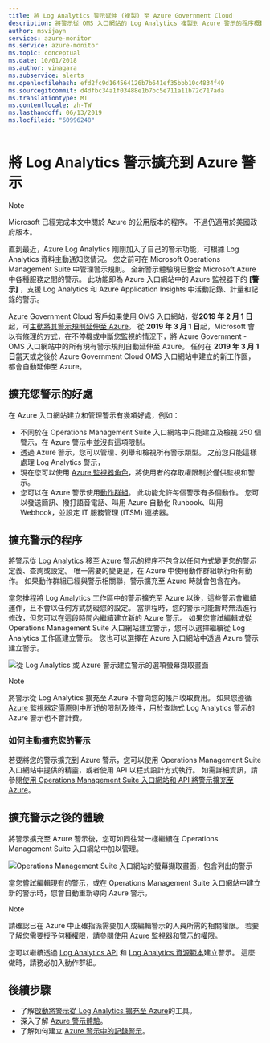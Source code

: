 ```yaml
---
title: 將 Log Analytics 警示延伸 (複製) 至 Azure Government Cloud
description: 將警示從 OMS 入口網站的 Log Analytics 複製到 Azure 警示的程序概觀，詳細說明常見的客戶考量。
author: msvijayn
services: azure-monitor
ms.service: azure-monitor
ms.topic: conceptual
ms.date: 10/01/2018
ms.author: vinagara
ms.subservice: alerts
ms.openlocfilehash: efd2fc9d164564126b7b641ef35bbb10c4834f49
ms.sourcegitcommit: d4dfbc34a1f03488e1b7bc5e711a11b72c717ada
ms.translationtype: MT
ms.contentlocale: zh-TW
ms.lasthandoff: 06/13/2019
ms.locfileid: "60996248"
---
```

# <a name="extend-log-analytics-alerts-to-azure-alerts"></a>將 Log Analytics 警示擴充到 Azure 警示

> [!NOTE]
> Microsoft 已經完成本文中關於 Azure 的公用版本的程序。 不過仍適用於美國政府版本。  

直到最近，Azure Log Analytics 剛剛加入了自己的警示功能，可根據 Log Analytics 資料主動通知您情況。 您之前可在 Microsoft Operations Management Suite 中管理警示規則。 全新警示體驗現已整合 Microsoft Azure 中各種服務之間的警示。 此功能即為 Azure 入口網站中的 Azure 監視器下的 **[警示]** ，支援 Log Analytics 和 Azure Application Insights 中活動記錄、計量和記錄的警示。

Azure Government Cloud 客戶如果使用 OMS 入口網站，從**2019 年 2 月 1 日**起，可[主動將其警示規則延伸至 Azure](alerts-extend-tool.md)。 從 **2019 年 3 月 1 日**起，Microsoft 會以有條理的方式，在不停機或中斷您監視的情況下，將 Azure Government - OMS 入口網站中的所有現有警示規則自動延伸至 Azure。 任何在 **2019 年 3 月 1 日**當天或之後於 Azure Government Cloud OMS 入口網站中建立的新工作區，都會自動延伸至 Azure。

## <a name="benefits-of-extending-your-alerts"></a>擴充您警示的好處
在 Azure 入口網站建立和管理警示有幾項好處，例如：

- 不同於在 Operations Management Suite 入口網站中只能建立及檢視 250 個警示，在 Azure 警示中並沒有這項限制。
- 透過 Azure 警示，您可以管理、列舉和檢視所有警示類型。 之前您只能這樣處理 Log Analytics 警示，
- 現在您可以使用 [Azure 監視器角色](../../azure-monitor/platform/roles-permissions-security.md)，將使用者的存取權限制於僅供監視和警示。
- 您可以在 Azure 警示使用[動作群組](../../azure-monitor/platform/action-groups.md)。 此功能允許每個警示有多個動作。 您可以發送簡訊、撥打語音電話、叫用 Azure 自動化 Runbook、叫用 Webhook，並設定 IT 服務管理 (ITSM) 連接器。 

## <a name="process-of-extending-your-alerts"></a>擴充警示的程序
將警示從 Log Analytics 移至 Azure 警示的程序不包含以任何方式變更您的警示定義、查詢或設定。 唯一需要的變更是，在 Azure 中使用動作群組執行所有動作。 如果動作群組已經與警示相關聯，警示擴充至 Azure 時就會包含在內。

當您排程將 Log Analytics 工作區中的警示擴充至 Azure 以後，這些警示會繼續運作，且不會以任何方式妨礙您的設定。 當排程時，您的警示可能暫時無法進行修改，但您可以在這段時間內繼續建立新的 Azure 警示。 如果您嘗試編輯或從 Operations Management Suite 入口網站建立警示，您可以選擇繼續從 Log Analytics 工作區建立警示。 您也可以選擇在 Azure 入口網站中透過 Azure 警示建立警示。

 ![從 Log Analytics 或 Azure 警示建立警示的選項螢幕擷取畫面](media/alerts-extend/ScheduledDirection.png)

> [!NOTE]
> 將警示從 Log Analytics 擴充至 Azure 不會向您的帳戶收取費用。 如果您遵循 [Azure 監視器定價原則](https://azure.microsoft.com/pricing/details/monitor/)中所述的限制及條件，用於查詢式 Log Analytics 警示的 Azure 警示也不會計費。  


### <a name="how-to-extend-your-alerts-voluntarily"></a>如何主動擴充您的警示
若要將您的警示擴充到 Azure 警示，您可以使用 Operations Management Suite 入口網站中提供的精靈，或者使用 API 以程式設計方式執行。 如需詳細資訊，請參閱[使用 Operations Management Suite 入口網站和 API 將警示擴充至 Azure](alerts-extend-tool.md)。

## <a name="experience-after-extending-your-alerts"></a>擴充警示之後的體驗
將警示擴充至 Azure 警示後，您可如同往常一樣繼續在 Operations Management Suite 入口網站中加以管理。

![Operations Management Suite 入口網站的螢幕擷取畫面，包含列出的警示](media/alerts-extend/PostExtendList.png)

當您嘗試編輯現有的警示，或在 Operations Management Suite 入口網站中建立新的警示時，您會自動重新導向 Azure 警示。  

> [!NOTE]
> 請確認已在 Azure 中正確指派需要加入或編輯警示的人員所需的相關權限。 若要了解您需要授予何種權限，請參閱[使用 Azure 監視器和警示的權限](../../azure-monitor/platform/roles-permissions-security.md)。  
> 

您可以繼續透過 [Log Analytics API](../../azure-monitor/platform/api-alerts.md) 和 [Log Analytics 資源範本](../../azure-monitor/insights/solutions-resources-searches-alerts.md)建立警示。 這麼做時，請務必加入動作群組。

## <a name="next-steps"></a>後續步驟

* 了解[啟動將警示從 Log Analytics 擴充至 Azure](alerts-extend-tool.md)的工具。
* 深入了解 [Azure 警示體驗](../../azure-monitor/platform/alerts-overview.md)。
* 了解如何建立 [Azure 警示中的記錄警示](alerts-unified-log.md)。

